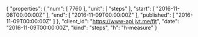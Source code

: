 {
  "properties": {
    "num": [
      7760
    ],
    "unit": [
      "steps"
    ],
    "start": [
      "2016-11-08T00:00:00Z"
    ],
    "end": [
      "2016-11-09T00:00:00Z"
    ],
    "published": [
      "2016-11-09T00:00:00Z"
    ]
  },
  "client_id": "https://www-api.jvt.me/fit",
  "date": "2016-11-09T00:00:00Z",
  "kind": "steps",
  "h": "h-measure"
}
